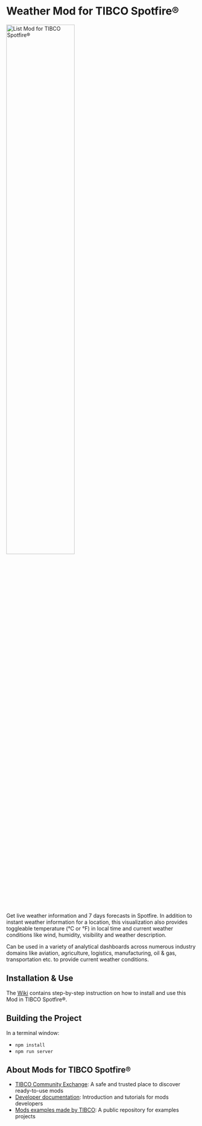 # Weather Mod for TIBCO Spotfire®

<img src="https://community.tibco.com/servlet/rtaImage?eid=ka64z0000008Rsr&feoid=00N4z000003259u&refid=0EM4z000005MpSK" alt="List Mod for TIBCO Spotfire®" width="60%">

Get live weather information and 7 days forecasts in Spotfire. In addition to instant weather information for a location, this visualization also provides toggleable temperature (°C or °F) in local time and current weather conditions like wind, humidity, visibility and weather description.

Can be used in a variety of analytical dashboards across numerous industry domains like aviation, agriculture, logistics, manufacturing, oil & gas, transportation etc. to provide current weather conditions.

## Installation & Use

The [Wiki](https://github.com/TIBCOSoftware/spotfire-mod-weather/wiki) contains step-by-step instruction on how to install and use this Mod in TIBCO Spotfire®.

## Building the Project

In a terminal window:
- `npm install`
- `npm run server`

## About Mods for TIBCO Spotfire®
-   [TIBCO Community Exchange](https://community.tibco.com/s/global-search/%40uri#q=mod%20for%20tibco%20spotfire&t=Exchange&sort=date%20descending): A safe and trusted place to discover ready-to-use mods
-   [Developer documentation](https://tibcosoftware.github.io/spotfire-mods/docs/): Introduction and tutorials for mods developers
-   [Mods examples made by TIBCO](https://github.com/TIBCOSoftware/spotfire-mods/releases/latest): A public repository for examples projects
